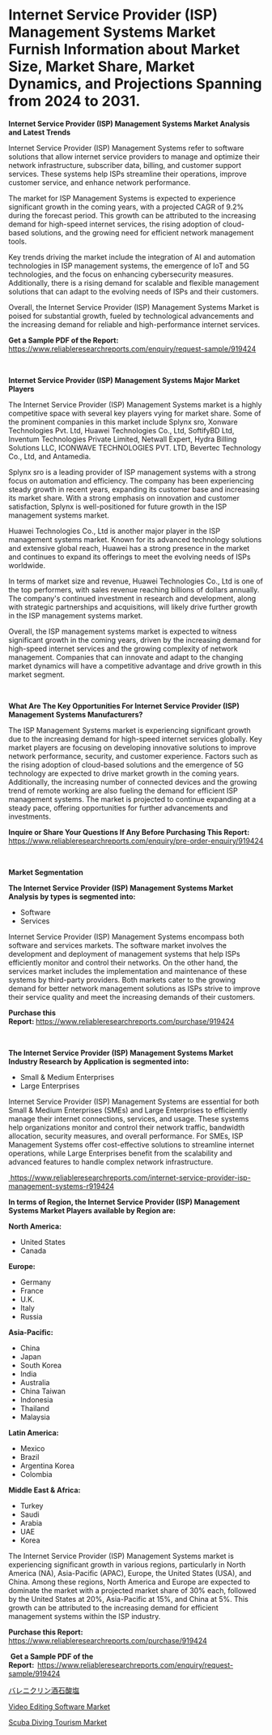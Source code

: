<p><h1>Internet Service Provider (ISP) Management Systems Market Furnish Information about Market Size, Market Share, Market Dynamics, and Projections Spanning from 2024 to 2031.</h1></p><p><strong>Internet Service Provider (ISP) Management Systems Market Analysis and Latest Trends</strong></p>
<p><p>Internet Service Provider (ISP) Management Systems refer to software solutions that allow internet service providers to manage and optimize their network infrastructure, subscriber data, billing, and customer support services. These systems help ISPs streamline their operations, improve customer service, and enhance network performance.</p><p>The market for ISP Management Systems is expected to experience significant growth in the coming years, with a projected CAGR of 9.2% during the forecast period. This growth can be attributed to the increasing demand for high-speed internet services, the rising adoption of cloud-based solutions, and the growing need for efficient network management tools.</p><p>Key trends driving the market include the integration of AI and automation technologies in ISP management systems, the emergence of IoT and 5G technologies, and the focus on enhancing cybersecurity measures. Additionally, there is a rising demand for scalable and flexible management solutions that can adapt to the evolving needs of ISPs and their customers.</p><p>Overall, the Internet Service Provider (ISP) Management Systems Market is poised for substantial growth, fueled by technological advancements and the increasing demand for reliable and high-performance internet services.</p></p>
<p><strong>Get a Sample PDF of the Report:&nbsp;</strong> <a href="https://www.reliableresearchreports.com/enquiry/request-sample/919424">https://www.reliableresearchreports.com/enquiry/request-sample/919424</a></p>
<p>&nbsp;</p>
<p><strong>Internet Service Provider (ISP) Management Systems Major Market Players</strong></p>
<p><p>The Internet Service Provider (ISP) Management Systems market is a highly competitive space with several key players vying for market share. Some of the prominent companies in this market include Splynx sro, Xonware Technologies Pvt. Ltd, Huawei Technologies Co., Ltd, SoftifyBD Ltd, Inventum Technologies Private Limited, Netwall Expert, Hydra Billing Solutions LLC, ICONWAVE TECHNOLOGIES PVT. LTD, Bevertec Technology Co., Ltd, and Antamedia.</p><p>Splynx sro is a leading provider of ISP management systems with a strong focus on automation and efficiency. The company has been experiencing steady growth in recent years, expanding its customer base and increasing its market share. With a strong emphasis on innovation and customer satisfaction, Splynx is well-positioned for future growth in the ISP management systems market.</p><p>Huawei Technologies Co., Ltd is another major player in the ISP management systems market. Known for its advanced technology solutions and extensive global reach, Huawei has a strong presence in the market and continues to expand its offerings to meet the evolving needs of ISPs worldwide.</p><p>In terms of market size and revenue, Huawei Technologies Co., Ltd is one of the top performers, with sales revenue reaching billions of dollars annually. The company's continued investment in research and development, along with strategic partnerships and acquisitions, will likely drive further growth in the ISP management systems market.</p><p>Overall, the ISP management systems market is expected to witness significant growth in the coming years, driven by the increasing demand for high-speed internet services and the growing complexity of network management. Companies that can innovate and adapt to the changing market dynamics will have a competitive advantage and drive growth in this market segment.</p></p>
<p>&nbsp;</p>
<p><strong>What Are The Key Opportunities For Internet Service Provider (ISP) Management Systems Manufacturers?</strong></p>
<p><p>The ISP Management Systems market is experiencing significant growth due to the increasing demand for high-speed internet services globally. Key market players are focusing on developing innovative solutions to improve network performance, security, and customer experience. Factors such as the rising adoption of cloud-based solutions and the emergence of 5G technology are expected to drive market growth in the coming years. Additionally, the increasing number of connected devices and the growing trend of remote working are also fueling the demand for efficient ISP management systems. The market is projected to continue expanding at a steady pace, offering opportunities for further advancements and investments.</p></p>
<p><strong>Inquire or Share Your Questions If Any Before Purchasing This Report:</strong> <a href="https://www.reliableresearchreports.com/enquiry/pre-order-enquiry/919424">https://www.reliableresearchreports.com/enquiry/pre-order-enquiry/919424</a></p>
<p>&nbsp;</p>
<p><strong>Market Segmentation</strong></p>
<p><strong>The Internet Service Provider (ISP) Management Systems Market Analysis by types is segmented into:</strong></p>
<p><ul><li>Software</li><li>Services</li></ul></p>
<p><p>Internet Service Provider (ISP) Management Systems encompass both software and services markets. The software market involves the development and deployment of management systems that help ISPs efficiently monitor and control their networks. On the other hand, the services market includes the implementation and maintenance of these systems by third-party providers. Both markets cater to the growing demand for better network management solutions as ISPs strive to improve their service quality and meet the increasing demands of their customers.</p></p>
<p><strong>Purchase this Report:&nbsp;</strong><a href="https://www.reliableresearchreports.com/purchase/919424">https://www.reliableresearchreports.com/purchase/919424</a></p>
<p>&nbsp;</p>
<p><strong>The Internet Service Provider (ISP) Management Systems Market Industry Research by Application is segmented into:</strong></p>
<p><ul><li>Small & Medium Enterprises</li><li>Large Enterprises</li></ul></p>
<p><p>Internet Service Provider (ISP) Management Systems are essential for both Small & Medium Enterprises (SMEs) and Large Enterprises to efficiently manage their internet connections, services, and usage. These systems help organizations monitor and control their network traffic, bandwidth allocation, security measures, and overall performance. For SMEs, ISP Management Systems offer cost-effective solutions to streamline internet operations, while Large Enterprises benefit from the scalability and advanced features to handle complex network infrastructure.</p></p>
<p><a href="https://www.reliableresearchreports.com/internet-service-provider-isp-management-systems-r919424">&nbsp;https://www.reliableresearchreports.com/internet-service-provider-isp-management-systems-r919424</a></p>
<p><strong>In terms of Region, the Internet Service Provider (ISP) Management Systems Market Players available by Region are:</strong></p>
<p>
    <p> <strong> North America: </strong>
        <ul>
            <li>United States</li>
            <li>Canada</li>
        </ul>
        </p> 
    <p> <strong> Europe: </strong>
        <ul>
            <li>Germany</li>
            <li>France</li>
            <li>U.K.</li>
            <li>Italy</li>
            <li>Russia</li>
        </ul>
        </p> 
    <p> <strong> Asia-Pacific: </strong>
        <ul>
            <li>China</li>
            <li>Japan</li>
            <li>South Korea</li>
            <li>India</li>
            <li>Australia</li>
            <li>China Taiwan</li>
            <li>Indonesia</li>
            <li>Thailand</li>
            <li>Malaysia</li>
        </ul>
        </p> 
    <p> <strong> Latin America: </strong>
        <ul>
            <li>Mexico</li>
            <li>Brazil</li>
            <li>Argentina Korea</li>
            <li>Colombia</li>
        </ul>
        </p> 
    <p> <strong> Middle East & Africa: </strong>
        <ul>
            <li>Turkey</li>
            <li>Saudi</li>
            <li>Arabia</li>
            <li>UAE</li>
            <li>Korea</li>
        </ul>
    </p>
    </p>
<p><p>The Internet Service Provider (ISP) Management Systems market is experiencing significant growth in various regions, particularly in North America (NA), Asia-Pacific (APAC), Europe, the United States (USA), and China. Among these regions, North America and Europe are expected to dominate the market with a projected market share of 30% each, followed by the United States at 20%, Asia-Pacific at 15%, and China at 5%. This growth can be attributed to the increasing demand for efficient management systems within the ISP industry.</p></p>
<p><strong>Purchase this Report: </strong><a href="https://www.reliableresearchreports.com/purchase/919424">https://www.reliableresearchreports.com/purchase/919424</a></p>
<p>&nbsp;<strong>Get a Sample PDF of the Report:&nbsp;&nbsp;</strong><a href="https://www.reliableresearchreports.com/enquiry/request-sample/919424">https://www.reliableresearchreports.com/enquiry/request-sample/919424</a></p>
<p><strong></strong></p>
<p><p><a href="https://github.com/tubbs463/Market-Research-Report-List-1/blob/main/955660561194.md">バレニクリン酒石酸塩</a></p><p><a href="https://www.linkedin.com/pulse/video-editing-software-market-analysis-sze-forecasted-period-mqave">Video Editing Software Market</a></p><p><a href="https://www.linkedin.com/pulse/scuba-diving-tourism-market-share-evolution-growth-trends-kts8e">Scuba Diving Tourism Market</a></p></p>